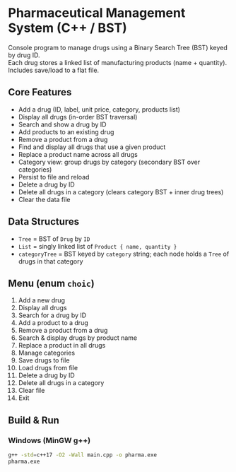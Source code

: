 # Pharmaceutical Management System (C++ / BST)

Console program to manage drugs using a Binary Search Tree (BST) keyed by drug ID.  
Each drug stores a linked list of manufacturing products (name + quantity).  
Includes save/load to a flat file.

## Core Features
- Add a drug (ID, label, unit price, category, products list)
- Display all drugs (in-order BST traversal)
- Search and show a drug by ID
- Add products to an existing drug
- Remove a product from a drug
- Find and display all drugs that use a given product
- Replace a product name across all drugs
- Category view: group drugs by category (secondary BST over categories)
- Persist to file and reload
- Delete a drug by ID
- Delete all drugs in a category (clears category BST + inner drug trees)
- Clear the data file

## Data Structures
- `Tree` = BST of `Drug` by `ID`
- `List` = singly linked list of `Product { name, quantity }`
- `categoryTree` = BST keyed by `category` string; each node holds a `Tree` of drugs in that category

## Menu (enum `choic`)
1. Add a new drug  
2. Display all drugs  
3. Search for a drug by ID  
4. Add a product to a drug  
5. Remove a product from a drug  
6. Search & display drugs by product name  
7. Replace a product in all drugs  
8. Manage categories  
9. Save drugs to file  
10. Load drugs from file  
11. Delete a drug by ID  
12. Delete all drugs in a category  
13. Clear file  
0. Exit

## Build & Run

### Windows (MinGW g++)
```bash
g++ -std=c++17 -O2 -Wall main.cpp -o pharma.exe
pharma.exe

